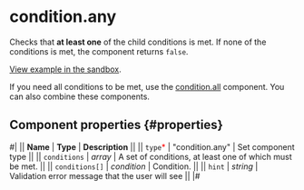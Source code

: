 # condition.any

Checks that **at least one** of the child conditions is met. If none of the conditions is met, the component returns `false`.

[View example in the sandbox](https://clck.ru/SEYdx).

If you need all conditions to be met, use the [condition.all](condition.all.md) component. You can also combine these components.

## Component properties {#properties}

#|
|| **Name** | **Type** | **Description** ||
|| `type`<span style="color: red">\*</span> | "condition.any" | Set component type ||
|| `conditions` | _array_ | A set of conditions, at least one of which must be met. ||
|| `conditions[]` | _condition_ | Condition. ||
|| `hint` | _string_ | Validation error message that the user will see ||
|#
